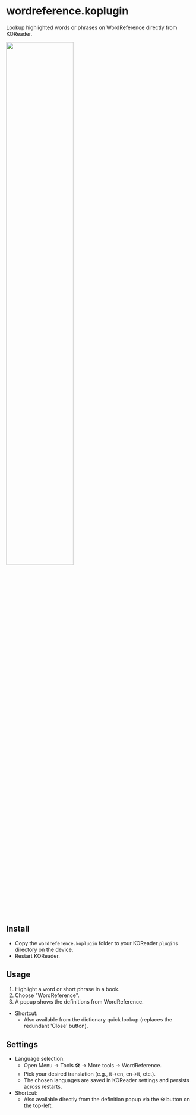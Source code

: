 # wordreference.koplugin

Lookup highlighted words or phrases on WordReference directly from KOReader.

<p align="left">
<img src="https://github.com/user-attachments/assets/9865e1e5-7e60-4ab3-af82-582169d0aa2e" width=60%>
</p>

## Install

- Copy the `wordreference.koplugin` folder to your KOReader `plugins` directory on the device.
- Restart KOReader.

## Usage

1. Highlight a word or short phrase in a book.
2. Choose "WordReference".
3. A popup shows the definitions from WordReference.

- Shortcut:
  - Also available from the dictionary quick lookup (replaces the redundant 'Close' button).

## Settings

- Language selection:
  - Open Menu → Tools 🛠️ → More tools → WordReference.
  - Pick your desired translation (e.g., it→en, en→it, etc.).
  - The chosen languages are saved in KOReader settings and persists across restarts.
- Shortcut:
  - Also available directly from the definition popup via the ⚙️ button on the top-left.
